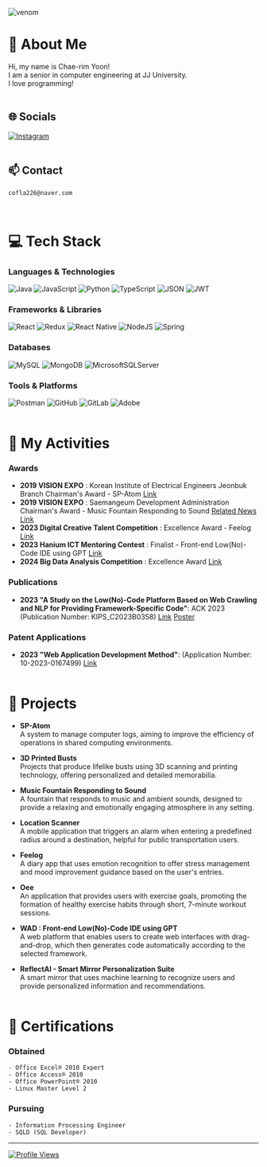 ![venom](https://capsule-render.vercel.app/api?type=venom&height=200&text=Welcome%20to%20Chaerim's%20Github.&fontSize=56&color=0:BA6FFA,100:5F00A8&stroke=BA6FFA)

# 💫 About Me
Hi, my name is Chae-rim Yoon!<br>I am a senior in computer engineering at JJ University.<br>I love programming!
<br><br>

## 🌐 Socials
[![Instagram](https://img.shields.io/badge/Instagram-%23E4405F.svg?logo=Instagram&logoColor=white)](https://instagram.com/Chae.rim_e) 
<br><br>

## 📫 Contact
```
cofla226@naver.com
```
<br>

# 💻 Tech Stack

### Languages & Technologies
![Java](https://img.shields.io/badge/java-%23ED8B00.svg?style=flat&logo=openjdk&logoColor=white) ![JavaScript](https://img.shields.io/badge/javascript-%23323330.svg?style=flat&logo=javascript&logoColor=%23F7DF1E) ![Python](https://img.shields.io/badge/python-3670A0?style=flat&logo=python&logoColor=ffdd54) ![TypeScript](https://img.shields.io/badge/typescript-%233178C6.svg?style=flat&logo=typescript&logoColor=white) ![JSON](https://img.shields.io/badge/JSON-000000.svg?style=flat&logo=json&logoColor=white) ![JWT](https://img.shields.io/badge/JWT-black?style=flat&logo=JSON%20web%20tokens)

### Frameworks & Libraries
![React](https://img.shields.io/badge/react-%2320232a.svg?style=flat&logo=react&logoColor=%2361DAFB) ![Redux](https://img.shields.io/badge/redux-%23593d88.svg?style=flat&logo=redux&logoColor=white) ![React Native](https://img.shields.io/badge/react_native-%2320232a.svg?style=flat&logo=react&logoColor=%2361DAFB) ![NodeJS](https://img.shields.io/badge/node.js-6DA55F?style=flat&logo=node.js&logoColor=white) ![Spring](https://img.shields.io/badge/spring-%236DB33F.svg?style=flat&logo=spring&logoColor=white)

### Databases
![MySQL](https://img.shields.io/badge/mysql-%2300000f.svg?style=flat&logo=mysql&logoColor=white) ![MongoDB](https://img.shields.io/badge/MongoDB-%234ea94b.svg?style=flat&logo=mongodb&logoColor=white) ![MicrosoftSQLServer](https://img.shields.io/badge/Microsoft%20SQL%20Server-CC2927?style=flat&logo=microsoft%20sql%20server&logoColor=white)

### Tools & Platforms
![Postman](https://img.shields.io/badge/Postman-FF6C37?style=flat&logo=postman&logoColor=white) ![GitHub](https://img.shields.io/badge/GitHub-100000?style=flat&logo=github&logoColor=white) ![GitLab](https://img.shields.io/badge/GitLab-FCA121?style=flat&logo=gitlab&logoColor=white) ![Adobe](https://img.shields.io/badge/Adobe-FF0000.svg?style=flat&logo=adobe&logoColor=white)
<br><br>

# 🌟 My Activities

### Awards
- **2019 VISION EXPO** : Korean Institute of Electrical Engineers Jeonbuk Branch Chairman's Award - SP-Atom [Link](https://drive.google.com/file/d/17aBfvCmH2AbcwnBpTEuRyMRgiessZ1wu/view?usp=sharing)
- **2019 VISION EXPO** : Saemangeum Development Administration Chairman's Award - Music Fountain Responding to Sound [Related News](https://www.jjan.kr/2064835) [Link](https://drive.google.com/file/d/1oQe3CQM43IZ0tutY5A8EOq9Pl4BGGZrg/view?usp=sharing)
- **2023 Digital Creative Talent Competition** : Excellence Award - Feelog [Link](https://drive.google.com/file/d/1tKbnP7pu8IdBLkGVvJ38YeG1fFAN7pVu/view?usp=sharing)
- **2023 Hanium ICT Mentoring Contest** : Finalist - Front-end Low(No)-Code IDE using GPT [Link](https://drive.google.com/file/d/1uVwJ1rdJD8Hev5Gw7QtZEpiQNtg_YJGn/view?usp=sharing)
- **2024 Big Data Analysis Competition** : Excellence Award [Link](https://drive.google.com/file/d/1SVEhES9eoHcf4axp4616B_IownqZSNpQ/view?usp=sharing)

### Publications
- **2023 "A Study on the Low(No)-Code Platform Based on Web Crawling and NLP for Providing Framework-Specific Code"**: ACK 2023 (Publication Number: KIPS_C2023B0358) [Link](https://drive.google.com/file/d/1eA1_F3MCR9K9Ke-fem9eYSgRbacz2-w5/view) [Poster](https://drive.google.com/file/d/1fal0UX6Sp7Zz_avXrY75mgldEiU0hf6u/view?usp=sharing)

### Patent Applications
- **2023 "Web Application Development Method"**: (Application Number: 10-2023-0167499) [Link](https://drive.google.com/file/d/1nCwqF8XQZgYyL93qg6BcyWey1vdn_AlK/view?usp=sharing)
<br><br>

# 💼 Projects

- **SP-Atom**<br>
A system to manage computer logs, aiming to improve the efficiency of operations in shared computing environments.

- **3D Printed Busts**<br>
Projects that produce lifelike busts using 3D scanning and printing technology, offering personalized and detailed memorabilia.

- **Music Fountain Responding to Sound**<br>
A fountain that responds to music and ambient sounds, designed to provide a relaxing and emotionally engaging atmosphere in any setting.

- **Location Scanner**<br>
A mobile application that triggers an alarm when entering a predefined radius around a destination, helpful for public transportation users.

- **Feelog**<br>
A diary app that uses emotion recognition to offer stress management and mood improvement guidance based on the user's entries.

- **Oee**<br>
An application that provides users with exercise goals, promoting the formation of healthy exercise habits through short, 7-minute workout sessions.

- **WAD : Front-end Low(No)-Code IDE using GPT**<br>
A web platform that enables users to create web interfaces with drag-and-drop, which then generates code automatically according to the selected framework.

- **ReflectAI - Smart Mirror Personalization Suite**<br>
A smart mirror that uses machine learning to recognize users and provide personalized information and recommendations.
<br><br>

# 📜 Certifications

### Obtained
```
- Office Excel® 2010 Expert
- Office Access® 2010
- Office PowerPoint® 2010
- Linux Master Level 2
```

### Pursuing
```
- Information Processing Engineer
- SQLD (SQL Developer)
```


---
[![Profile Views](https://visitcount.itsvg.in/api?id=Rachel-3&label=Profile%20Views&color=11&icon=6&pretty=false)](https://visitcount.itsvg.in)
